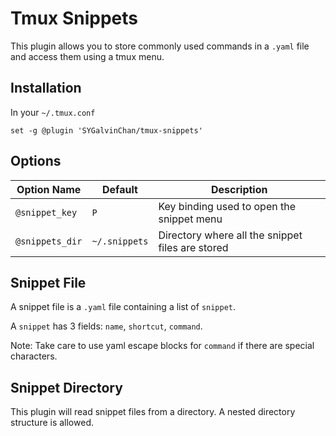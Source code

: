 # Tmux Snippets
This plugin allows you to store commonly used commands in a `.yaml` file and access them using a tmux menu.

## Installation

In your `~/.tmux.conf`

```
set -g @plugin 'SYGalvinChan/tmux-snippets'
```


## Options

| Option Name | Default | Description|
| --- | --- | --- |
| `@snippet_key` | `P` | Key binding used to open the snippet menu |
| `@snippets_dir` | `~/.snippets` | Directory where all the snippet files are stored |

## Snippet File
A snippet file is a `.yaml` file containing a list of `snippet`.

A `snippet` has 3 fields: `name`, `shortcut`, `command`.

Note:
Take care to use yaml escape blocks for `command` if there are special characters.

## Snippet Directory
This plugin will read snippet files from a directory. A nested directory structure is allowed. 

